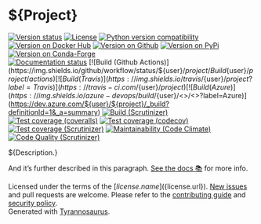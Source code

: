 # ${Project}

[![Version status](https://img.shields.io/pypi/status/${project})](https://pypi.org/project/${project})
[![License](https://img.shields.io/badge/License-Apache%202.0-blue.svg)](https://opensource.org/licenses/Apache-2.0)
[![Python version compatibility](https://img.shields.io/pypi/pyversions/${project})](https://pypi.org/project/${project})
[![Version on Docker Hub](https://img.shields.io/docker/v/${user}/${project}?color=green&label=Docker%20Hub)](https://hub.docker.com/repository/docker/${user}/${project})
[![Version on Github](https://img.shields.io/github/v/release/${user}/${project}?include_prereleases&label=GitHub)](https://github.com/${user}/${project}/releases)
[![Version on PyPi](https://img.shields.io/pypi/v/${pkg})](https://pypi.org/project/${pkg})
[![Version on Conda-Forge](https://img.shields.io/conda/vn/conda-forge/${project}?label=Conda-Forge)](https://anaconda.org/conda-forge/${project})  
[![Documentation status](https://readthedocs.org/projects/${project}/badge)](https://${project}.readthedocs.io/en/stable)
[![Build (Github Actions)](https://img.shields.io/github/workflow/status/${user}/${project}/Build%20&%20test?label=Build%20&%20test)](https://github.com/${user}/${project}/actions)
[![Build (Travis)](https://img.shields.io/travis/${user}/${project}?label=Travis)](https://travis-ci.com/${user}/${project})
[![Build (Azure)](https://img.shields.io/azure-devops/build/${user}/<<key>>/<<defid>>?label=Azure)](https://dev.azure.com/${user}/${project}/_build?definitionId=1&_a=summary)
[![Build (Scrutinizer)](https://scrutinizer-ci.com/g/${user}/${project}/badges/build.png?b=main)](https://scrutinizer-ci.com/g/${user}/${project}/build-status/main)  
[![Test coverage (coveralls)](https://coveralls.io/repos/github/${user}/${project}/badge.svg?branch=main&service=github)](https://coveralls.io/github/${user}/${project}?branch=main)
[![Test coverage (codecov)](https://codecov.io/github/${user}/${project}/coverage.svg)](https://codecov.io/gh/${user}/${project})
[![Test coverage (Scrutinizer)](https://scrutinizer-ci.com/g/${user}/${project}/badges/coverage.png?b=main)](https://scrutinizer-ci.com/g/${user}/${project}/?branch=main)
[![Maintainability (Code Climate)](https://api.codeclimate.com/v1/badges/<<apikey>>/maintainability)](https://codeclimate.com/github/${user}/${project}/maintainability)
[![Code Quality (Scrutinizer)](https://scrutinizer-ci.com/g/${user}/${project}/badges/quality-score.png?b=main)](https://scrutinizer-ci.com/g/${user}/${project}/?branch=main)

${Description.}

And it’s further described in this paragraph.
[See the docs 📚](https://${project}.readthedocs.io/en/stable/) for more info.

Licensed under the terms of the [${license.name}](${license.url}).
[New issues](https://github.com/${user}/${project}/issues) and pull requests are welcome.
Please refer to the [contributing guide](https://github.com/${user}/${project}/blob/main/CONTRIBUTING.md)
and [security policy](https://github.com/${user}/${project}/blob/main/SECURITY.md).  
Generated with [Tyrannosaurus](https://github.com/dmyersturnbull/tyrannosaurus).

